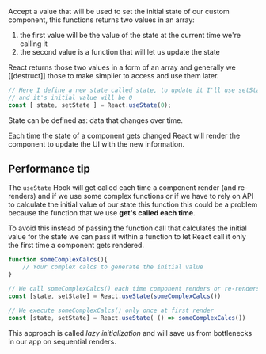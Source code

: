 Accept a value that will be used to set the initial state of our custom component, this functions returns two values in an array:
1. the first value will be the value of the state at the current time we're calling it
2. the second value is a function that will let us update the state

React returns those two values in a form of an array and generally we [[destruct]] those to make simplier to access and use them later.
```js
// Here I define a new state called state, to update it I'll use setState()
// and it's initial value will be 0
const [ state, setState ] = React.useState(0);
```
State can be defined as: data that changes over time.

Each time the state of a component gets changed React will render the component to update the UI with the new information.

## Performance tip
The `useState` Hook will get called each time a component render (and re-renders) and if we use some complex functions or if we have to rely on API to calculate the initial value of our state this function this could be a problem because the function that we use **get's called each time**.

To avoid this instead of passing the function call that calculates the initial value for the state we can pass it within a function to let React call it only the first time a component gets rendered.

```js
function someComplexCalcs(){
	// Your complex calcs to generate the initial value
}

// We call someComplexCalcs() each time component renders or re-renders
const [state, setState] = React.useState(someComplexCalcs())

// We execute someComplexCalcs() only once at first render
const [state, setState] = React.useState( () => someComplexCalcs())
```
This approach is called *lazy initialization* and will save us from bottlenecks in our app on sequential renders.